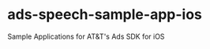 ads-speech-sample-app-ios
=========================

Sample Applications for AT&amp;T's Ads SDK for iOS
